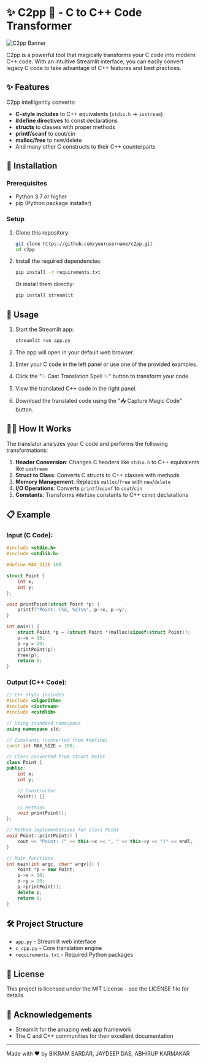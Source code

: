 # ✨ C2pp 🔮 - C to C++ Code Transformer

![C2pp Banner](https://img.shields.io/badge/C2pp-Transform%20C%20to%20C%2B%2B-00ff9d?style=for-the-badge&logo=c%2B%2B)

C2pp is a powerful tool that magically transforms your C code into modern C++ code. With an intuitive Streamlit interface, you can easily convert legacy C code to take advantage of C++ features and best practices.

## ✨ Features

C2pp intelligently converts:

- **C-style includes** to C++ equivalents (`stdio.h` → `iostream`)
- **#define directives** to const declarations
- **structs** to classes with proper methods
- **printf/scanf** to cout/cin
- **malloc/free** to new/delete
- And many other C constructs to their C++ counterparts

## 🚀 Installation

### Prerequisites

- Python 3.7 or higher
- pip (Python package installer)

### Setup

1. Clone this repository:
   ```bash
   git clone https://github.com/yourusername/c2pp.git
   cd c2pp
   ```

2. Install the required dependencies:
   ```bash
   pip install -r requirements.txt
   ```

   Or install them directly:
   ```bash
   pip install streamlit
   ```

## 🔮 Usage

1. Start the Streamlit app:
   ```bash
   streamlit run app.py
   ```

2. The app will open in your default web browser.

3. Enter your C code in the left panel or use one of the provided examples.

4. Click the "✨ Cast Translation Spell ✨" button to transform your code.

5. View the translated C++ code in the right panel.

6. Download the translated code using the "📥 Capture Magic Code" button.

## 🧙‍♂️ How It Works

The translator analyzes your C code and performs the following transformations:

1. **Header Conversion**: Changes C headers like `stdio.h` to C++ equivalents like `iostream`
2. **Struct to Class**: Converts C structs to C++ classes with methods
3. **Memory Management**: Replaces `malloc`/`free` with `new`/`delete`
4. **I/O Operations**: Converts `printf`/`scanf` to `cout`/`cin`
5. **Constants**: Transforms `#define` constants to C++ `const` declarations

## 📋 Example

### Input (C Code):
```c
#include <stdio.h>
#include <stdlib.h>

#define MAX_SIZE 100

struct Point {
    int x;
    int y;
};

void printPoint(struct Point *p) {
    printf("Point: (%d, %d)\n", p->x, p->y);
}

int main() {
    struct Point *p = (struct Point *)malloc(sizeof(struct Point));
    p->x = 10;
    p->y = 20;
    printPoint(p);
    free(p);
    return 0;
}
```

### Output (C++ Code):
```cpp
// C++ style includes
#include <algorithm>
#include <iostream>
#include <cstdlib>

// Using standard namespace
using namespace std;

// Constants (converted from #define)
const int MAX_SIZE = 100;

// Class converted from struct Point
class Point {
public:
    int x;
    int y;

    // Constructor
    Point() {}

    // Methods
    void printPoint();
};

// Method implementations for class Point
void Point::printPoint() {
    cout << "Point: (" << this->x << ", " << this->y << ")" << endl;
}

// Main functions
int main(int argc, char* argv[]) {
    Point *p = new Point;
    p->x = 10;
    p->y = 20;
    p->printPoint();
    delete p;
    return 0;
}
```

## 🛠️ Project Structure

- `app.py` - Streamlit web interface
- `c_cpp.py` - Core translation engine
- `requirements.txt` - Required Python packages

## 📝 License

This project is licensed under the MIT License - see the LICENSE file for details.

## 🙏 Acknowledgements

- Streamlit for the amazing web app framework
- The C and C++ communities for their excellent documentation

---

Made with ❤️ by BIKRAM SARDAR, JAYDEEP DAS, ABHIRUP KARMAKAR
